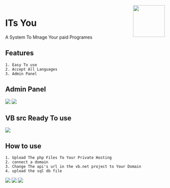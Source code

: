 <img src="https://avatars.githubusercontent.com/u/79379503?s=400&u=3e2a884adc363290d508371047415f3bd7fb367e&v=4" width="100" height="auto" align="right">

ITs You
=================

A System To Mnage Your paid Programes

Features
------
```
1. Easy To use
2. Accept All Languages
3. Admin Panel
```

Admin Panel
------
<img src="https://k.top4top.io/p_1882lh5qd1.png">
<img src="https://l.top4top.io/p_188288dzo2.png">

VB src Ready To use
------
<img src="https://l.top4top.io/p_18822fbdk1.png">

How to use
------
```
1. Upload The php Files To Your Private Hosting
2. connect a domain
3. Change The api's url in the vb.net project to Your Domain
4. upload the sql db file
```
<img src="https://a.top4top.io/p_1882aisns1.png">
<img src="https://d.top4top.io/p_1882719p41.png">
<img src="https://j.top4top.io/p_1882nf5im1.png">
